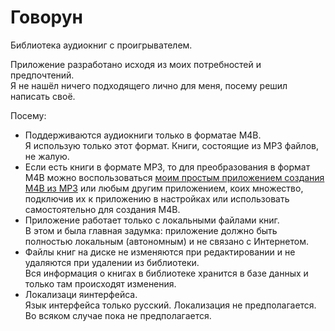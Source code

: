 # Говорун
Библиотека аудиокниг с проигрывателем.

Приложение разработано исходя из моих потребностей и предпочтений.  
Я не нашёл ничего подходящего лично для меня, посему решил написать своё.

Посему:
- Поддерживаются аудиокниги только в форматае M4B.  
Я использую только этот формат. Книги, состоящие из MP3 файлов, не жалую.
- Если есть книги в формате MP3, то для преобразования в формат M4B можно воспользоваться [моим простым приложением создания M4B из MP3](https://github.com/Gemiyur/CreatorM4B) или любым другим приложением, коих множество, подключив их к приложению в настройках или использовать самостоятельно для создания M4B.
- Приложение работает только с локальными файлами книг.  
В этом и была главная задумка: приложение должно быть полностью локальным (автономным) и не связано с Интернетом.
- Файлы книг на диске не изменяются при редактировании и не удаляются при удалении из библиотеки.  
Вся информация о книгах в библиотеке хранится в базе данных и только там происходят изменения.
- Локализаци яинтерфейса.  
Язык интерфейса только русский. Локализация не предполагается. Во всяком случае пока не предполагается.
